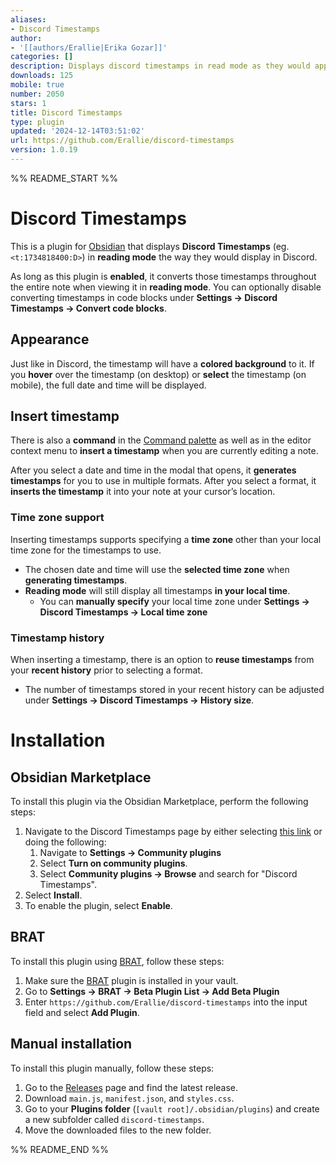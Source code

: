 ```yaml
---
aliases:
- Discord Timestamps
author:
- '[[authors/Erallie|Erika Gozar]]'
categories: []
description: Displays discord timestamps in read mode as they would appear in Discord.
downloads: 125
mobile: true
number: 2050
stars: 1
title: Discord Timestamps
type: plugin
updated: '2024-12-14T03:51:02'
url: https://github.com/Erallie/discord-timestamps
version: 1.0.19
---
```


%% README_START %%

# Discord Timestamps
This is a plugin for [Obsidian](https://obsidian.md/) that displays **Discord Timestamps** (eg. `<t:1734818400:D>`) in **reading mode** the way they would display in Discord.

As long as this plugin is **enabled**, it converts those timestamps throughout the entire note when viewing it in **reading mode**. You can optionally disable converting timestamps in code blocks under **Settings → Discord Timestamps → Convert code blocks**.
## Appearance
Just like in Discord, the timestamp will have a **colored background** to it. If you **hover** over the timestamp (on desktop) or **select** the timestamp (on mobile), the full date and time will be displayed.
## Insert timestamp
There is also a **command** in the [Command palette](https://help.obsidian.md/Plugins/Command+palette) as well as in the editor context menu to **insert a timestamp** when you are currently editing a note.

After you select a date and time in the modal that opens, it **generates timestamps** for you to use in multiple formats. After you select a format, it **inserts the timestamp** it into your note at your cursor’s location.
### Time zone support
Inserting timestamps supports specifying a **time zone** other than your local time zone for the timestamps to use.
- The chosen date and time will use the **selected time zone** when **generating timestamps**.
- **Reading mode** will still display all timestamps **in your local time**.
	- You can **manually specify** your local time zone under **Settings → Discord Timestamps → Local time zone**
### Timestamp history
When inserting a timestamp, there is an option to **reuse timestamps** from your **recent history** prior to selecting a format.
- The number of timestamps stored in your recent history can be adjusted under **Settings → Discord Timestamps → History size**.
# Installation
## Obsidian Marketplace
To install this plugin via the Obsidian Marketplace, perform the following steps:
1. Navigate to the Discord Timestamps page by either selecting [this link](https://obsidian.md/plugins?id=discord-timestamps) or doing the following:
	1. Navigate to **Settings → Community plugins**
	2. Select **Turn on community plugins**.
	3. Select **Community plugins → Browse** and search for "Discord Timestamps".
2. Select **Install**.
3. To enable the plugin, select **Enable**.
## BRAT
To install this plugin using [BRAT](https://obsidian.md/plugins?id=obsidian42-brat), follow these steps:
1. Make sure the [BRAT](https://obsidian.md/plugins?id=obsidian42-brat) plugin is installed in your vault.
2. Go to **Settings → BRAT → Beta Plugin List → Add Beta Plugin**
3. Enter `https://github.com/Erallie/discord-timestamps` into the input field and select **Add Plugin**.
## Manual installation
To install this plugin manually, follow these steps:
1. Go to the [Releases](https://github.com/Erallie/discord-timestamps/releases) page and find the latest release.
2. Download `main.js`, `manifest.json`, and `styles.css`.
3. Go to your **Plugins folder** (`[vault root]/.obsidian/plugins`) and create a new subfolder called `discord-timestamps`.
4. Move the downloaded files to the new folder.

%% README_END %%